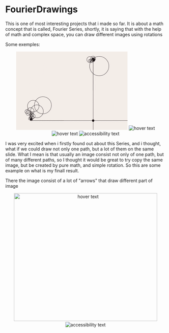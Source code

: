 # FourierDrawings
This is one of most interesting projects that i made so far.
It is about a math concept that is called, Fourier Series, shortly, it is saying that with the help of math and complex space, you can draw different images using rotations

Some exemples:

<p align="center">

<img src="https://raw.githubusercontent.com/ansnoussi/FourierDraw/master/image.gif" width="350" title="hover text">
<img src="https://1.bp.blogspot.com/-fiolsZyw_ac/XCMMzZk7XSI/AAAAAAAAXMA/71Jzs5-eqx0iioviiyv3UtwCUK4oku9VwCLcBGAs/s1600/TRex.gif" width="350" title="hover text">
  <img src="https://i.stack.imgur.com/KkuiA.jpg" width="350" title="hover text">
  <img src="https://user-images.githubusercontent.com/43752286/90944181-88e33e80-e41d-11ea-80b8-1ec4a86abc24.png" width="350" alt="accessibility text">
</p>


I was very excited when i firstly found out about this Series, and i thought, what if we could draw not only one path, but a lot of them on the same slide.
What I mean is that usually an image consist not only of one path, but of many different paths, so I thought it would be great to try copy the same image, but be created by pure math, and simple rotation.
So this are some example on what is my finall result.

There the image consist of a lot of "arrows" that draw different part of image


<p align="center">
  <img src="https://princessovna.ru/wp-content/uploads/2020/02/word-image-1.png" width="450" height="400" title="hover text">
  <img src="https://sun9-55.userapi.com/impf/xi8hleaV6aj3ega5oZ6dZiBDveJNx0xSiG02lA/VPB2jv6trCA.jpg?size=424x700&quality=96&sign=20e643cd766cae2086ee05d2ce3f74a4&type=album" width="350" height="500" alt="accessibility text">
  
</p>
